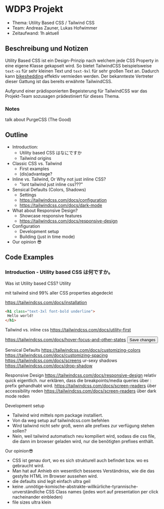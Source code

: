# WDP3 Projekt

* Thema: Utility Based CSS / Tailwind CSS
* Team: Andreas Zauner, Lukas Hofwimmer 
* Zeitaufwand: 1h aktuell

## Beschreibung und Notizen

Utility Based CSS ist ein Design-Prinzip nach welchem jede CSS Property in eine eigene Klasse gekapselt wird. So bietet TailwindCSS beispielsweise `text-xs` für sehr kleinen Text und `text-9xl` für sehr großen Text an. Dadurch kann [bikeshedding](https://levelup.gitconnected.com/bikeshedding-in-software-development-b800fa97ddcd) effektiv vermieden werden. Der bekannteste Vertreter dieser Gattung ist das bereits erwähnte TailwindCSS.

Aufgrund einer prädisponierten Begeisterung für TailwindCSS war das Projekt-Team sozusagen prädestiniert für dieses Thema.

### Notes

talk about PurgeCSS (The Good)

## Outline

* Introduction:
    * Utility based CSS はなにですか
    * Tailwind origins
* Classic CSS vs. Tailwind
    * First examples
    * (dis)advantage?
* Inline vs. Tailwind, Or Why not just inline CSS?      
    * "Isnt tailwind just inline css???" 
* Sensical Defaults (Colors, Shadows)
    * Settings 
    * https://tailwindcss.com/docs/configuration
    * https://tailwindcss.com/docs/dark-mode
* What about Responsive Design?
    * Showcase responsive features 
    * https://tailwindcss.com/docs/responsive-design
* Configuration
    * Development setup
    * Building  (just in time mode)
* Our opinion 😎

## Code Examples

### Introduction - Utility based CSS は何ですか。

Was ist Utility based CSS?
Utility

mit tailwind sind 99% aller CSS properties abgedeckt

https://tailwindcss.com/docs/installation
```html
<h1 class="text-3xl font-bold underline">
 Hello world!
</h1>
```

Tailwind vs. inline css
https://tailwindcss.com/docs/utility-first

https://tailwindcss.com/docs/hover-focus-and-other-states
<button class="md:bg-fuchsia-600 hover:bg-violet-400">
  Save changes
</button>

Sensical Defaults
https://tailwindcss.com/docs/customizing-colors
https://tailwindcss.com/docs/customizing-spacing
https://tailwindcss.com/docs/screens
ur-sexy shadows https://tailwindcss.com/docs/drop-shadow

Responsive Design
https://tailwindcss.com/docs/responsive-design
relativ quick eigentlich. nur erklären, dass die breakpoints/media queries über : prefix gehandhabt wird.
https://tailwindcss.com/docs/screen-readers
über accessibility reden https://tailwindcss.com/docs/screen-readers
über dark mode reden

Development setup
- Tailwind wird mittels npm package installiert.
- Von da weg setup auf tailwindcss.com befehlen
- Wird tailwind nicht sehr groß, wenn alle prefixes zur verfügung stehen sollen?
- Nein, weil tailwind automatisch neu kompiliert wird, sodass die css file, die dann im browser geladen wird, nur die benötigten prefixes enthält.

Our opinion😎
- CSS ist genau dort, wo es sich strukturell auch befindet bzw. wo es gebraucht wird.
- Man hat auf Anhieb ein wesentlich besseres Verständniss, wie die das gestylte HTML im Browser aussehen wird.
- die defaults sind legit einfach ultra geil
- keine .unnötige-komische-abstrakte-willkürliche-tyrannische-unverständliche CSS Class names (jedes wort auf presentation per click nacheinander einbleden)
- file sizes ultra klein
